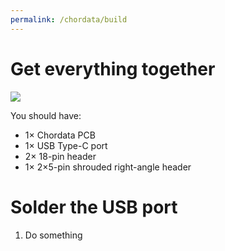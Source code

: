 ```yaml
---
permalink: /chordata/build
---
```


# Get everything together

![](https://via.placeholder.com/600)

You should have:

- 1&times; Chordata PCB
- 1&times; USB Type-C port
- 2&times; 18-pin header
- 1&times; 2&times;5-pin shrouded right-angle header

# Solder the USB port

1. Do something
